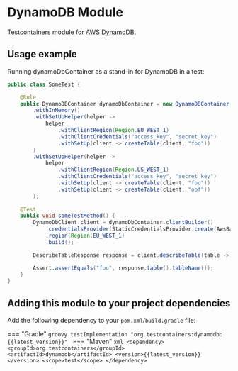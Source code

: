 # DynamoDB Module

Testcontainers module for [AWS DynamoDB](https://aws.amazon.com/es/dynamodb/).

## Usage example

Running dynamoDbContainer as a stand-in for DynamoDB in a test:

```java
public class SomeTest {

    @Rule
    public DynamoDBContainer dynamoDbContainer = new DynamoDBContainer()
        .withInMemory()
        .withSetUpHelper(helper ->
            helper
                .withClientRegion(Region.EU_WEST_1)
                .withClientCredentials("access_key", "secret_key")
                .withSetUp(client -> createTable(client, "foo"))
        )
        .withSetUpHelper(helper ->
            helper
                .withClientRegion(Region.US_WEST_1)
                .withClientCredentials("access_key", "secret_key")
                .withSetUp(client -> createTable(client, "foo"))
                .withSetUp(client -> createTable(client, "oof"))
        );
    
    @Test
    public void someTestMethod() {
        DynamoDbClient client = dynamoDbContainer.clientBuilder()
            .credentialsProvider(StaticCredentialsProvider.create(AwsBasicCredentials.create("access_key", "secret_key")))
            .region(Region.EU_WEST_1)
            .build();

        DescribeTableResponse response = client.describeTable(table -> table.tableName("foo"));

        Assert.assertEquals("foo", response.table().tableName());
    }
}

```

## Adding this module to your project dependencies

Add the following dependency to your `pom.xml`/`build.gradle` file:

=== "Gradle"
    ```groovy
    testImplementation "org.testcontainers:dynamodb:{{latest_version}}"
    ```
=== "Maven"
    ```xml
    <dependency>
        <groupId>org.testcontainers</groupId>
        <artifactId>dynamodb</artifactId>
        <version>{{latest_version}}</version>
        <scope>test</scope>
    </dependency>
    ```
